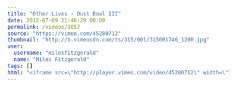 ```yaml
---
title: "Other Lives - Dust Bowl III"
date: 2012-07-09 21:46:29 00:00
permalink: /videos/1057
source: "https://vimeo.com/45280712"
thumbnail: "http://b.vimeocdn.com/ts/315/001/315001746_1280.jpg"
user:
  username: "milesfitzgerald"
  name: "Miles Fitzgerald"
tags: []
html: "<iframe src=\"http://player.vimeo.com/video/45280712\" width=\"1280\" height=\"544\" frameborder=\"0\" webkitAllowFullScreen mozallowfullscreen allowFullScreen></iframe>"
---
```


